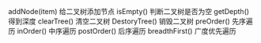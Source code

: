 addNode(item)    给二叉树添加节点
isEmpty()        判断二叉树是否为空
getDepth()       得到深度
clearTree()      清空二叉树
DestoryTree()    销毁二叉树
preOrder()       先序遍历
inOrder()        中序遍历
postOrder()      后序遍历
breadthFirst()   广度优先遍历
